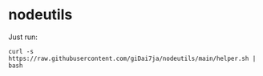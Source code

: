 # nodeutils
Just run:
```
curl -s https://raw.githubusercontent.com/giDai7ja/nodeutils/main/helper.sh | bash
```
